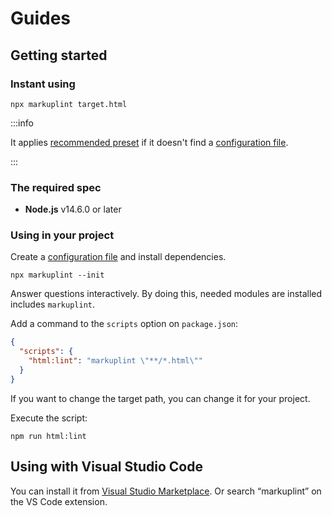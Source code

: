 # Guides

## Getting started

### Instant using

```shell
npx markuplint target.html
```

:::info

It applies [recommended preset](/docs/guides/presets) if it doesn't find a [configuration file](/docs/configuration).

:::

### The required spec

- **Node.js** v14.6.0 or later

### Using in your project

Create a [configuration file](/docs/configuration) and install dependencies.

```shell
npx markuplint --init
```

Answer questions interactively.
By doing this, needed modules are installed includes `markuplint`.

Add a command to the `scripts` option on `package.json`:

```json title="package.json"
{
  "scripts": {
    "html:lint": "markuplint \"**/*.html\""
  }
}
```

If you want to change the target path, you can change it for your project.

Execute the script:

```shell npm2yarn
npm run html:lint
```

## Using with Visual Studio Code

You can install it from [Visual Studio Marketplace](https://marketplace.visualstudio.com/items?itemName=yusukehirao.vscode-markuplint). Or search &ldquo;markuplint&rdquo; on the VS Code extension.
